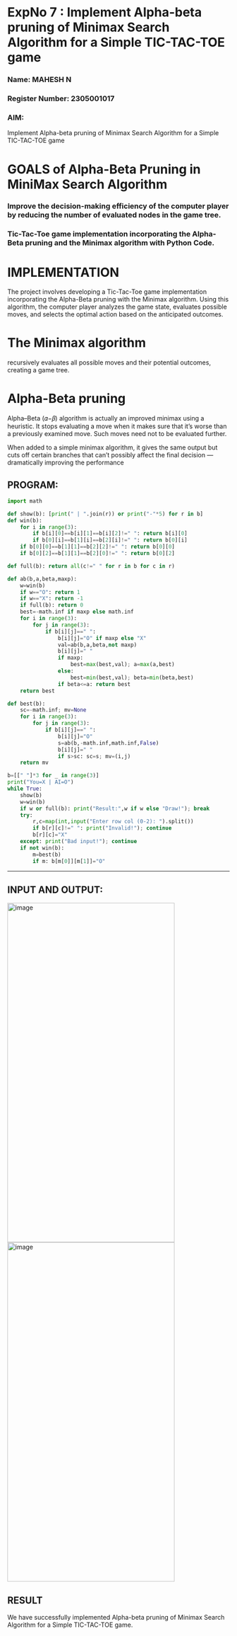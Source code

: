 <h1>ExpNo 7 : Implement Alpha-beta pruning of Minimax Search Algorithm for a Simple TIC-TAC-TOE game</h1> 
<h3>Name: MAHESH N    </h3>
<h3>Register Number: 2305001017        </h3>
<H3>AIM:</H3>
<p>
Implement Alpha-beta pruning of Minimax Search Algorithm for a Simple TIC-TAC-TOE game
</p>
<h1>GOALS of Alpha-Beta Pruning in MiniMax Search Algorithm</h1>

<h3>Improve the decision-making efficiency of the computer player by reducing the number of evaluated nodes in the game tree.</h3>
<h3>Tic-Tac-Toe game implementation incorporating the Alpha-Beta pruning and the Minimax algorithm with Python Code.</h3>
<h1>IMPLEMENTATION</h1>

The project involves developing a Tic-Tac-Toe game implementation incorporating the Alpha-Beta pruning with the Minimax algorithm. Using this algorithm, the computer player analyzes the game state, evaluates possible moves, and selects the optimal action based on the anticipated outcomes.

<h1>The Minimax algorithm</h1>

recursively evaluates all possible moves and their potential outcomes, creating a game tree.

<h1>Alpha-Beta pruning</h1>

Alpha–Beta (𝛼−𝛽) algorithm is actually an improved minimax using a heuristic. It stops evaluating a move when it makes sure that it’s worse than a previously examined move. Such moves need not to be evaluated further.

When added to a simple minimax algorithm, it gives the same output but cuts off certain branches that can’t possibly affect the final decision — dramatically improving the performance

## PROGRAM:
```python
import math

def show(b): [print(" | ".join(r)) or print("-"*5) for r in b]
def win(b):
    for i in range(3):
        if b[i][0]==b[i][1]==b[i][2]!=" ": return b[i][0]
        if b[0][i]==b[1][i]==b[2][i]!=" ": return b[0][i]
    if b[0][0]==b[1][1]==b[2][2]!=" ": return b[0][0]
    if b[0][2]==b[1][1]==b[2][0]!=" ": return b[0][2]

def full(b): return all(c!=" " for r in b for c in r)

def ab(b,a,beta,maxp):
    w=win(b)
    if w=="O": return 1
    if w=="X": return -1
    if full(b): return 0
    best=-math.inf if maxp else math.inf
    for i in range(3):
        for j in range(3):
            if b[i][j]==" ":
                b[i][j]="O" if maxp else "X"
                val=ab(b,a,beta,not maxp)
                b[i][j]=" "
                if maxp:
                    best=max(best,val); a=max(a,best)
                else:
                    best=min(best,val); beta=min(beta,best)
                if beta<=a: return best
    return best

def best(b):
    sc=-math.inf; mv=None
    for i in range(3):
        for j in range(3):
            if b[i][j]==" ":
                b[i][j]="O"
                s=ab(b,-math.inf,math.inf,False)
                b[i][j]=" "
                if s>sc: sc=s; mv=(i,j)
    return mv

b=[[" "]*3 for _ in range(3)]
print("You=X | AI=O")
while True:
    show(b)
    w=win(b)
    if w or full(b): print("Result:",w if w else "Draw!"); break
    try:
        r,c=map(int,input("Enter row col (0-2): ").split())
        if b[r][c]!=" ": print("Invalid!"); continue
        b[r][c]="X"
    except: print("Bad input!"); continue
    if not win(b):
        m=best(b)
        if m: b[m[0]][m[1]]="O"

```
<hr>
<h2>INPUT AND OUTPUT:</h2>

<img width="379" height="767" alt="image" src="https://github.com/user-attachments/assets/40b2000d-b62c-4aa9-83e7-bd1182c628d2" />

<img width="379" height="767" alt="image" src="https://github.com/user-attachments/assets/2cf6ecc1-4955-45c4-b2ce-a770985b1b8d" />


## RESULT
We have successfully implemented Alpha-beta pruning of Minimax Search Algorithm for a Simple TIC-TAC-TOE game.
